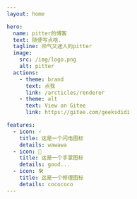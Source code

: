```yaml
---
layout: home

hero:
  name: pitter的博客
  text: 随便写点啥.
  tagline: 帅气又迷人的pitter
  image:
    src: /img/logo.png
    alt: pitter
  actions:
    - theme: brand
      text: 点我
      link: /arcticles/renderer
    - theme: alt
      text: View on Gitee
      link: https://gitee.com/geeksdidi

features:
  - icon: ⚡️
    title: 这是一个闪电图标
    details: wawawa
  - icon: 🖖
    title: 这是一个手掌图标
    details: good...
  - icon: 🛠️
    title: 这是一个修理图标
    details: cocococo
---
```


